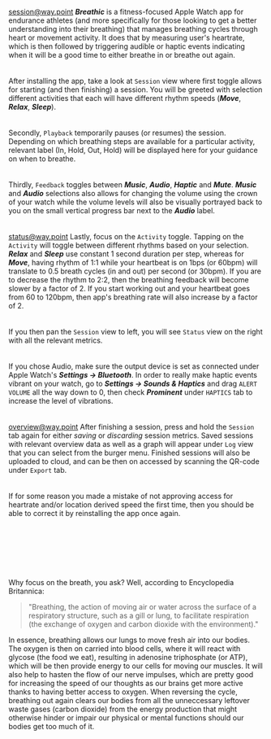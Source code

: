 <session@way.point>
***Breathic*** is a fitness-focused Apple Watch app for endurance athletes (and more specifically for those looking to get a better understanding into their breathing) that manages breathing cycles through heart or movement activity. It does that by measuring user's heartrate, which is then followed by triggering audible or haptic events indicating when it will be a good time to either breathe in or breathe out again.
\
\
\
After installing the app, take a look at `Session` view where first toggle allows for starting (and then finishing) a session. You will be greeted with selection different activities that each will have different rhythm speeds (***Move***, ***Relax***, ***Sleep***).
\
\
\
Secondly, `Playback` temporarily pauses (or resumes) the session. Depending on which breathing steps are available for a particular activity, relevant label (In, Hold, Out, Hold) will be displayed here for your guidance on when to breathe.
\
\
\
Thirdly, `Feedback` toggles between ***Music***, ***Audio***, ***Haptic*** and ***Mute***. ***Music*** and ***Audio*** selections also allows for changing the volume using the crown of your watch while the volume levels will also be visually portrayed back to you on the small vertical progress bar next to the ***Audio*** label.
\
\
\
<status@way.point>
Lastly, focus on the `Activity` toggle. Tapping on the `Activity` will toggle between different rhythms based on your selection. ***Relax*** and ***Sleep*** use constant 1 second duration per step, whereas for ***Move***, having rhythm of 1:1 while your heartbeat is on 1bps (or 60bpm) will translate to 0.5 breath cycles (in and out) per second (or 30bpm). If you are to decrease the rhythm to 2:2, then the breathing feedback will become slower by a factor of 2. If you start working out and your heartbeat goes from 60 to 120bpm, then app's breathing rate will also increase by a factor of 2.
\
\
\
If you then pan the `Session` view to left, you will see `Status` view on the right with all the relevant metrics.
\
\
\
If you chose Audio, make sure the output device is set as connected under Apple Watch's ***Settings -> Bluetooth***. In order to really make haptic events vibrant on your watch, go to ***Settings -> Sounds & Haptics*** and drag `ALERT VOLUME` all the way down to 0, then check *‌**Prominent*** under `HAPTICS` tab to increase the level of vibrations.
\
\
\
<overview@way.point>
After finishing a session, press and hold the `Session` tab again for either *saving* or *discarding* session metrics. Saved sessions with relevant overview data as well as a graph will appear under `Log` view that you can select from the burger menu. Finished sessions will also be uploaded to cloud, and can be then on accessed by scanning the QR-code under `Export` tab.
\
\
\
If for some reason you made a mistake of not approving access for heartrate and/or location derived speed the first time, then you should be able to correct it by reinstalling the app once again.
\
\
\
\
\
\
\
\
Why focus on the breath, you ask? Well, according to Encyclopedia Britannica:  
>
>"Breathing, the action of moving air or water across the surface of a respiratory structure, such as a gill or lung, to facilitate respiration (the exchange of oxygen and carbon dioxide with the environment)."
>
In essence, breathing allows our lungs to move fresh air into our bodies. The oxygen is then on carried into blood cells, where it will react with glycose (the food we eat), resulting in adenosine triphosphate (or ATP), which will be then provide energy to our cells for moving our muscles. It will also help to hasten the flow of our nerve impulses, which are pretty good for increasing the speed of our thoughts as our brains get more active thanks to having better access to oxygen. When reversing the cycle, breathing out again clears our bodies from all the unneccessary leftover waste gases (carbon dioxide) from the energy production that might otherwise hinder or impair our physical or mental functions should our bodies get too much of it.

